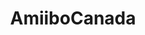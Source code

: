 ---
title: AmiiboCanada
crosslinks:
- NintendoSwitch
- youtubefactsbot
- amiibo
- NintendoSwapCanada
- nintendo
- VideoGameDealsCanada
- amiiboswapca
- tmsbmeta
- u_imguralbumbot
- AnimeFigures
- 3DS
- youtubot
- zelda
- GamePreordersCanada
- tabled
- 2qs2crq
- hardwareswap
- 3DSdeals
- Games
- nesclassicmods
---